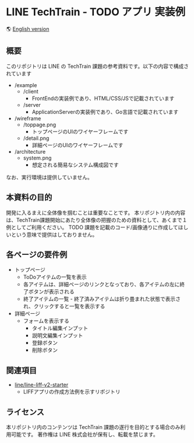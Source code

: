 # LINE TechTrain - TODO アプリ 実装例

:earth_americas: [English version](README.md)

## 概要

このリポジトリは LINE の TechTrain 課題の参考資料です。以下の内容で構成されています

- /example
	- /client
		- FrontEndの実装例であり、HTML/CSS/JSで記載されています
	- /server
		- ApplicationServerの実装例であり、Go言語で記載されています
- /wireframe
	- /toppage.png
		- トップページのUIのワイヤーフレームです
	- /detail.png
		- 詳細ページのUIのワイヤーフレームです
- /architecture
	- system.png
		- 想定される簡易なシステム構成図です

なお、実行環境は提供していません。

## 本資料の目的

開発に入るまえに全体像を掴むことは重要なことです。
本リポジトリ内の内容は、TechTrain課題開始にあたり全体像の把握のための資料として、あくまで１例としてご利用ください。
TODO 課題を記載のコード/画像通りに作成してほしいという意味で提供はしておりません。

## 各ページの要件例

- トップページ
	- ToDoアイテムの一覧を表示
	- 各アイテムは、詳細ページのリンクとなっており、各アイテムの左に終了ボタンが表示される
	- 終了アイテムの一覧 - 終了済みアイテムは折り畳まれた状態で表示され、クリックすると一覧を表示する
- 詳細ページ
	- フォームを表示する
		- タイトル編集インプット
		- 説明文編集インプット
		- 登録ボタン
		- 削除ボタン

## 関連項目

- [line/line-liff-v2-starter](https://github.com/line/line-liff-v2-starter)
	- LIFFアプリの作成方法例を示すリポジトリ

## ライセンス

本リポジトリ内のコンテンツは TechTrain 課題の遂行を目的とする場合のみ利用可能です。
著作権は LINE 株式会社が保有し、転載を禁じます。